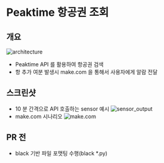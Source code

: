 # Peaktime 항공권 조회

## 개요
![architecture](https://i.imgur.com/o3KkGPE.png)
- Peaktime API 를 활용하여 항공권 검색
- 항 추가 여분 발생시 make.com 을 통해서 사용자에게 알람 전달

## 스크린샷
- 10 분 간격으로 API 호출하는 sensor 예시
![sensor_output](https://i.imgur.com/aZdrRmb.png)
- make.com 시나리오
![make.com](https://i.imgur.com/QbncuBV.png)

## PR 전
- black 기반 파일 포맷팅 수행(black *.py)